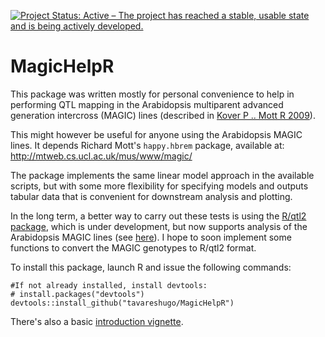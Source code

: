 [![Project Status: Active – The project has reached a stable, usable state and is being actively developed.](http://www.repostatus.org/badges/latest/active.svg)](http://www.repostatus.org/#active)

# MagicHelpR

This package was written mostly for personal convenience to help in performing QTL 
mapping in the Arabidopsis multiparent advanced generation intercross (MAGIC) 
lines (described in 
[Kover P .. Mott R 2009](http://journals.plos.org/plosgenetics/article?id=10.1371/journal.pgen.1000551)).

This might however be useful for anyone using the Arabidopsis MAGIC lines. It
depends Richard Mott's `happy.hbrem` package, available at:
http://mtweb.cs.ucl.ac.uk/mus/www/magic/

The package implements the same linear model approach in the available 
scripts, but with some more flexibility for specifying models and outputs 
tabular data that is convenient for downstream analysis and plotting.

In the long term, a better way to carry out these tests is using the 
[R/qtl2 package](https://github.com/rqtl/qtl2), which is under development, but 
now supports analysis of the Arabidopsis MAGIC lines (see 
[here](https://groups.google.com/forum/#!topic/rqtl-disc/pwVi_Igr9zk)). I hope 
to soon implement some functions to convert the MAGIC genotypes to R/qtl2 format.

To install this package, launch R and issue the following commands:

```
#If not already installed, install devtools:
# install.packages("devtools")
devtools::install_github("tavareshugo/MagicHelpR")
```

There's also a basic [introduction vignette](https://tavareshugo.github.io/MagicHelpR//articles/introduction.html).
